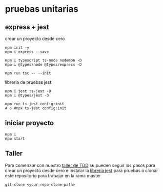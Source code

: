 # pruebas unitarias

## express + jest

crear un proyecto desde cero

    npm init -y
    npm i express --save

    npm i typescript ts-node nodemon -D
    npm i @types/node @types/express -D

    npm run tsc -- --init

librería de pruebas jest

    npm i jest ts-jest -D
    npm i @types/jest -D

    npm run ts-jest config:init
    # o #npx ts-jest config:init

## iniciar proyecto

    npm i
    npm start

## Taller

Para comenzar con nuestro [taller de TDD](../../tree/workshop) se pueden seguir los pasos para crear un proyecto desde cero e instalar la [librería jest](https://jestjs.io/) para pruebas o clonar este repositorio para trabajar en la rama master

    git clone <your-repo-clone-path>
